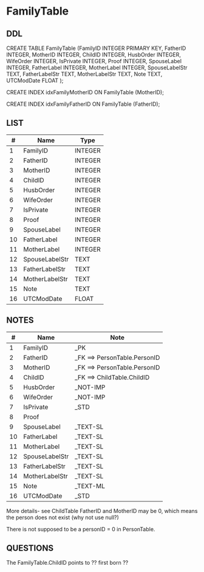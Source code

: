 # FamilyTable

## DDL

CREATE TABLE FamilyTable (FamilyID INTEGER PRIMARY KEY, FatherID INTEGER, MotherID INTEGER, ChildID INTEGER, HusbOrder INTEGER, WifeOrder INTEGER, IsPrivate INTEGER, Proof INTEGER, SpouseLabel INTEGER, FatherLabel INTEGER, MotherLabel INTEGER, SpouseLabelStr TEXT, FatherLabelStr TEXT, MotherLabelStr TEXT, Note TEXT, UTCModDate FLOAT );

CREATE INDEX idxFamilyMotherID ON FamilyTable (MotherID);

CREATE INDEX idxFamilyFatherID ON FamilyTable (FatherID);

## LIST

| #  | Name             | Type      |
|----|------------------|-----------|
| 1  | FamilyID         | INTEGER   |
| 2  | FatherID         | INTEGER   |
| 3  | MotherID         | INTEGER   |
| 4  | ChildID          | INTEGER   |
| 5  | HusbOrder        | INTEGER   |
| 6  | WifeOrder        | INTEGER   |
| 7  | IsPrivate        | INTEGER   |
| 8  | Proof            | INTEGER   |
| 9  | SpouseLabel      | INTEGER   |
| 10 | FatherLabel      | INTEGER   |
| 11 | MotherLabel      | INTEGER   |
| 12 | SpouseLabelStr   | TEXT      |
| 13 | FatherLabelStr   | TEXT      |
| 14 | MotherLabelStr   | TEXT      |
| 15 | Note             | TEXT      |
| 16 | UTCModDate       | FLOAT     |

## NOTES

| #  | Name             | Note      |
|----|------------------|-----------|
| 1  | FamilyID         | _PK
| 2  | FatherID         | _FK ==> PersonTable.PersonID
| 3  | MotherID         | _FK ==> PersonTable.PersonID
| 4  | ChildID          | _FK ==> ChildTable.ChildID
| 5  | HusbOrder        | _NOT-IMP
| 6  | WifeOrder        | _NOT-IMP
| 7  | IsPrivate        | _STD
| 8  | Proof            | 
| 9  | SpouseLabel      | _TEXT-SL
| 10 | FatherLabel      | _TEXT-SL
| 11 | MotherLabel      | _TEXT-SL
| 12 | SpouseLabelStr   | _TEXT-SL
| 13 | FatherLabelStr   | _TEXT-SL
| 14 | MotherLabelStr   | _TEXT-SL
| 15 | Note             | _TEXT-ML
| 16 | UTCModDate       | _STD

More details- see ChildTable
FatherID and MotherID may be 0, which means the person does not exist
(why not use null?)

There is not supposed to be a personID = 0 in PersonTable.


## QUESTIONS


The FamilyTable.ChildID points to ?? first born  ??

